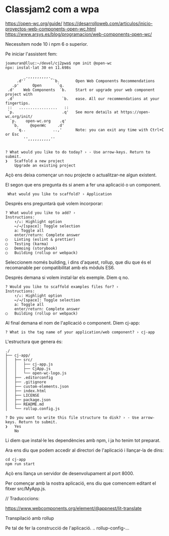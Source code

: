 # Classjam2 com a wpa

https://open-wc.org/guide/
https://desarrolloweb.com/articulos/inicio-proyectos-web-components-open-wc.html
https://www.arsys.es/blog/programacion/web-components-open-wc/


Necessitem node 10 i npm 6 o superior. 

Pe iniciar l'assistent fem:

```
joamuran@lluc:~/devel/cj2pwa$ npm init @open-wc
npx: instal·lat 30 en 11.698s

        _.,,,,,,,,,._
     .d''           ``b.       Open Web Components Recommendations
   .p'      Open       `q.
 .d'    Web Components  `b.    Start or upgrade your web component project with
 .d'                     `b.   ease. All our recommendations at your fingertips.
 ::   .................   ::
 `p.                     .q'   See more details at https://open-wc.org/init/
  `p.    open-wc.org    .q'
   `b.     @openWc     .d'
     `q..            ..,'      Note: you can exit any time with Ctrl+C or Esc
        '',,,,,,,,,,''


? What would you like to do today? › - Use arrow-keys. Return to submit.
❯   Scaffold a new project
    Upgrade an existing project

```

Açò ens deixa començar un nou projecte o actualitzar-ne algun existent.

El segon que ens pregunta és si anem a fer una aplicació o un component.

```
 What would you like to scaffold? › Application
 ```
 
Després ens preguntarà què volem incorporar:

```
? What would you like to add? ›  
Instructions:
    ↑/↓: Highlight option
    ←/→/[space]: Toggle selection
    a: Toggle all
    enter/return: Complete answer
◯   Linting (eslint & prettier)
◯   Testing (karma)
◯   Demoing (storybook)
◯   Building (rollup or webpack)
```

Seleccionem només building, i dins d'aquest, rollup, que diu que és el recomanable per compatibilitat amb els mòduls ES6.

Després demana si volem instal·lar els exemple. Diem q no.

```
? Would you like to scaffold examples files for? ›  
Instructions:
    ↑/↓: Highlight option
    ←/→/[space]: Toggle selection
    a: Toggle all
    enter/return: Complete answer
◯   Building (rollup or webpack)
```

Al final demana el nom de l'aplicació o component. Diem cj-app:

```
? What is the tag name of your application/web component? › cj-app
```


L'estructura que genera és:

```
./
├── cj-app/
│   ├── src/
│   │   ├── cj-app.js
│   │   ├── CjApp.js
│   │   └── open-wc-logo.js
│   ├── .editorconfig
│   ├── .gitignore
│   ├── custom-elements.json
│   ├── index.html
│   ├── LICENSE
│   ├── package.json
│   ├── README.md
│   └── rollup.config.js

? Do you want to write this file structure to disk? › - Use arrow-keys. Return to submit.
❯   Yes
    No
```

Li diem que instal·le les dependències amb npm, i ja ho tenim tot preparat.

Ara ens diu que podem accedir al directori de l'aplicació i llançar-la de dins:

```
cd cj-app
npm run start
```
Açò ens llança un servidor de desenvolupament al port 8000. 

Per començar amb la nostra aplicació, ens diu que comencem editant el fitxer src/MyApp.js.




// Traducccions:

https://www.webcomponents.org/element/@appnest/lit-translate



Transpilació amb rollup

Pe tal de fer la construcció de l'aplicació. .. rollup-config-...

